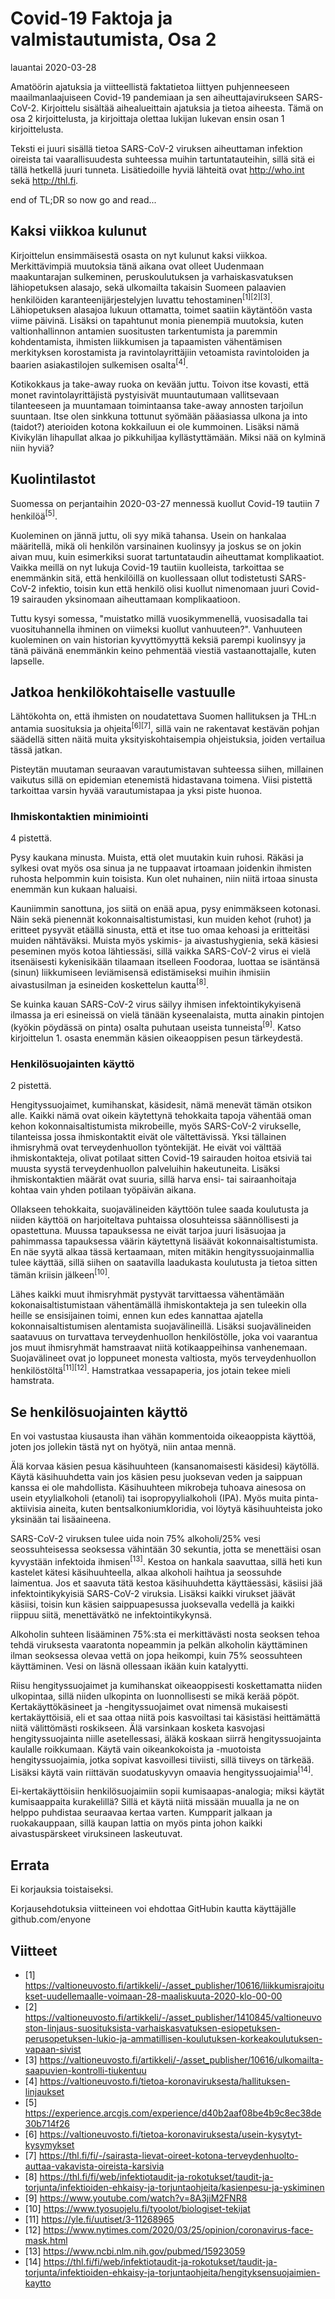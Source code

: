 # Covid-19 Faktoja ja valmistautumista, Osa 2

lauantai 2020-03-28

Amatöörin ajatuksia ja viitteellistä faktatietoa liittyen puhjenneeseen maailmanlaajuiseen Covid-19 pandemiaan ja sen
aiheuttajavirukseen SARS-CoV-2. Kirjoittelu sisältää aihealueittain ajatuksia ja tietoa aiheesta. Tämä on osa 2 kirjoittelusta,
ja kirjoittaja olettaa lukijan lukevan ensin osan 1 kirjoittelusta.

Teksti ei juuri sisällä tietoa SARS-CoV-2 viruksen aiheuttaman infektion oireista tai vaarallisuudesta suhteessa muihin
tartuntatauteihin, sillä sitä ei tällä hetkellä juuri tunneta. Lisätiedoille hyviä lähteitä ovat <http://who.int> sekä <http://thl.fi>.

end of TL;DR so now go and read...

## Kaksi viikkoa kulunut

Kirjoittelun ensimmäisestä osasta on nyt kulunut kaksi viikkoa. Merkittävimpiä muutoksia tänä aikana ovat olleet
Uudenmaan maakuntarajan sulkeminen, peruskoulutuksen ja varhaiskasvatuksen lähiopetuksen alasajo, sekä ulkomailta takaisin Suomeen
palaavien henkilöiden karanteenijärjestelyjen luvattu tehostaminen<sup>[1][2][3]</sup>. Lähiopetuksen alasajoa lukuun ottamatta, toimet
saatiin käytäntöön vasta viime päivinä. Lisäksi on tapahtunut monia pienempiä muutoksia, kuten valtionhallinnon antamien suositusten
tarkentumista ja paremmin kohdentamista, ihmisten liikkumisen ja tapaamisten vähentämisen merkityksen korostamista ja ravintolayrittäjiin
vetoamista ravintoloiden ja baarien asiakastilojen sulkemisen osalta<sup>[4]</sup>.

Kotikokkaus ja take-away ruoka on kevään juttu. Toivon itse kovasti, että monet ravintolayrittäjistä pystyisivät muuntautumaan vallitsevaan
tilanteeseen ja muuntamaan toimintaansa take-away annosten tarjoilun suuntaan. Itse olen sinkkuna tottunut syömään pääasiassa ulkona ja
into (taidot?) aterioiden kotona kokkailuun ei ole kummoinen. Lisäksi nämä Kivikylän lihapullat alkaa jo pikkuhiljaa kyllästyttämään.
Miksi nää on kylminä niin hyviä?

## Kuolintilastot

Suomessa on perjantaihin 2020-03-27 mennessä kuollut Covid-19 tautiin 7 henkilöä<sup>[5]</sup>.

Kuoleminen on jännä juttu, oli syy mikä tahansa. Usein on hankalaa määritellä, mikä oli henkilön varsinainen kuolinsyy ja joskus se on
jokin aivan muu, kuin esimerkiksi suorat tartuntataudin aiheuttamat komplikaatiot. Vaikka meillä on nyt lukuja Covid-19 tautiin kuolleista,
tarkoittaa se enemmänkin sitä, että henkilöillä on kuollessaan ollut todistetusti SARS-CoV-2 infektio, toisin kun että henkilö olisi kuollut
nimenomaan juuri Covid-19 sairauden yksinomaan aiheuttamaan komplikaatioon.

Tuttu kysyi somessa, "muistatko millä vuosikymmenellä, vuosisadalla tai vuosituhannella ihminen on viimeksi kuollut vanhuuteen?".
Vanhuuteen kuoleminen on vain historian kyvyttömyyttä keksiä parempi kuolinsyy ja tänä päivänä enemmänkin keino pehmentää viestiä vastaanottajalle,
kuten lapselle.

## Jatkoa henkilökohtaiselle vastuulle

Lähtökohta on, että ihmisten on noudatettava Suomen hallituksen ja THL:n antamia suosituksia ja ohjeita<sup>[6][7]</sup>, sillä vain ne rakentavat
kestävän pohjan säädellä sitten näitä muita yksityiskohtaisempia ohjeistuksia, joiden vertailua tässä jatkan.

Pisteytän muutaman seuraavan varautumistavan suhteessa siihen, millainen vaikutus sillä on epidemian etenemistä hidastavana toimena.
Viisi pistettä tarkoittaa varsin hyvää varautumistapaa ja yksi piste huonoa.

### Ihmiskontaktien minimiointi

4 pistettä.

Pysy kaukana minusta. Muista, että olet muutakin kuin ruhosi. Räkäsi ja sylkesi ovat myös osa sinua ja ne tuppaavat irtoamaan joidenkin ihmisten
ruhosta helpommin kuin toisista. Kun olet nuhainen, niin niitä irtoaa sinusta enemmän kun kukaan haluaisi.

Kauniimmin sanottuna, jos siitä on enää apua, pysy enimmäkseen kotonasi. Näin sekä pienennät kokonnaisaltistumistasi, kun muiden kehot (ruhot) ja
eritteet pysyvät etäällä sinusta, että et itse tuo omaa kehoasi ja eritteitäsi muiden nähtäväksi. Muista myös yskimis- ja aivastushygienia, sekä
käsiesi peseminen myös kotoa lähtiessäsi, sillä vaikka SARS-CoV-2 virus ei vielä itsenäisesti kykenisikään tilaamaan itselleen Foodoraa, luottaa se
isäntänsä (sinun) liikkumiseen leviämisensä edistämiseksi muihin ihmisiin aivastusilman ja esineiden koskettelun kautta<sup>[8]</sup>.

Se kuinka kauan SARS-CoV-2 virus säilyy ihmisen infektointikykyisenä ilmassa ja eri esineissä on vielä tänään kyseenalaista, mutta ainakin
pintojen (kyökin pöydässä on pinta) osalta puhutaan useista tunneista<sup>[9]</sup>. Katso kirjoittelun 1. osasta enemmän käsien oikeaoppisen pesun
tärkeydestä.

### Henkilösuojainten käyttö

2 pistettä.

Hengityssuojaimet, kumihanskat, käsidesit, nämä menevät tämän otsikon alle. Kaikki nämä ovat oikein käytettynä tehokkaita tapoja vähentää
oman kehon kokonnaisaltistumista mikrobeille, myös SARS-CoV-2 virukselle, tilanteissa jossa ihmiskontaktit eivät ole vältettävissä. Yksi
tällainen ihmisryhmä ovat terveydenhuollon työntekijät. He eivät voi välttää ihmiskontakteja, olivat potilaat sitten Covid-19 sairauden
hoitoa etsiviä tai muusta syystä terveydenhuollon palveluihin hakeutuneita. Lisäksi ihmiskontaktien määrät ovat suuria, sillä harva ensi- tai
sairaanhoitaja kohtaa vain yhden potilaan työpäivän aikana.

Ollakseen tehokkaita, suojavälineiden käyttöön tulee saada koulutusta ja niiden käyttöä on harjoiteltava puhtaissa olosuhteissa säännöllisesti
ja opastettuna. Muussa tapauksessa ne eivät tarjoa juuri lisäsuojaa ja pahimmassa tapauksessa väärin käytettynä lisäävät kokonnaisaltistumista.
En näe syytä alkaa tässä kertaamaan, miten mitäkin hengityssuojainmallia tulee käyttää, sillä siihen on saatavilla laadukasta koulutusta
ja tietoa sitten tämän kriisin jälkeen<sup>[10]</sup>.

Lähes kaikki muut ihmisryhmät pystyvät tarvittaessa vähentämään kokonaisaltistumistaan vähentämällä ihmiskontakteja ja sen tuleekin olla heille
se ensisijainen toimi, ennen kun edes kannattaa ajatella kokonnaisaltistumisen alentamista suojavälineillä. Lisäksi suojavälineiden saatavuus
on turvattava terveydenhuollon henkilöstölle, joka voi vaarantua jos muut ihmisryhmät hamstraavat niitä kotikaappeihinsa vanhenemaan.
Suojavälineet ovat jo loppuneet monesta valtiosta, myös terveydenhuollon henkilöstöltä<sup>[11][12]</sup>. Hamstratkaa vessapaperia, jos jotain
tekee mieli hamstrata.

## Se henkilösuojainten käyttö

En voi vastustaa kiusausta ihan vähän kommentoida oikeaoppista käyttöä, joten jos jollekin tästä nyt on hyötyä, niin antaa mennä.

Älä korvaa käsien pesua käsihuuhteen (kansanomaisesti käsidesi) käytöllä. Käytä käsihuuhdetta vain jos käsien pesu juoksevan veden ja saippuan
kanssa ei ole mahdollista. Käsihuuhteen mikrobeja tuhoava ainesosa on usein etyylialkoholi (etanoli) tai isopropyylialkoholi (IPA). Myös muita
pinta-aktiivisia aineita, kuten bentsalkoniumkloridia, voi löytyä käsihuuhteista joko yksinään tai lisäaineena.

SARS-CoV-2 viruksen tulee uida noin 75% alkoholi/25% vesi seossuhteisessa seoksessa vähintään 30 sekuntia, jotta se
menettäisi osan kyvystään infektoida ihmisen<sup>[13]</sup>. Kestoa on hankala saavuttaa, sillä heti kun kastelet kätesi käsihuuhteella, alkaa
alkoholi haihtua ja seossuhde laimentua. Jos et saavuta tätä kestoa käsihuuhdetta käyttäessäsi, käsiisi jää infektointikykyisiä SARS-CoV-2 viruksia.
Lisäksi kaikki virukset jäävät käsiisi, toisin kun käsien saippuapesussa juoksevalla vedellä ja kaikki riippuu siitä, menettävätkö ne infektointikykynsä.

Alkoholin suhteen lisääminen 75%:sta ei merkittävästi nosta seoksen tehoa tehdä viruksesta vaaratonta nopeammin ja pelkän alkoholin käyttäminen
ilman seoksessa olevaa vettä on jopa heikompi, kuin 75% seossuhteen käyttäminen. Vesi on läsnä ollessaan ikään kuin katalyytti.

Riisu hengityssuojaimet ja kumihanskat oikeaoppisesti koskettamatta niiden ulkopintaa, sillä niiden ulkopinta on luonnollisesti se mikä kerää pöpöt.
Kertakäyttökäsineet ja -hengityssuojaimet ovat nimensä mukaisesti kertakäyttöisiä, eli et saa ottaa niitä pois kasvoiltasi tai käsistäsi
heittämättä niitä välittömästi roskikseen. Älä varsinkaan kosketa kasvojasi hengityssuojainta niille asetellessasi, äläkä koskaan siirrä
hengityssuojainta kaulalle roikkumaan. Käytä vain oikeankokoista ja -muotoista hengityssuojaimia, jotka sopivat kasvoillesi tiiviisti, sillä tiiveys
on tärkeää. Lisäksi käytä vain riittävän suodatuskyvyn omaavia hengityssuojaimia<sup>[14]</sup>.

Ei-kertakäyttöisiin henkilösuojaimiin sopii kumisaapas-analogia; miksi käytät kumisaappaita kurakelillä? Sillä et käytä niitä missään muualla ja ne
on helppo puhdistaa seuraavaa kertaa varten. Kumpparit jalkaan ja ruokakauppaan, sillä kaupan lattia on myös pinta johon kaikki aivastuspärskeet
viruksineen laskeutuvat.

## Errata

Ei korjauksia toistaiseksi.

Korjausehdotuksia viitteineen voi ehdottaa GitHubin kautta käyttäjälle github.com/enyone

## Viitteet

* [1] <https://valtioneuvosto.fi/artikkeli/-/asset_publisher/10616/liikkumisrajoitukset-uudellemaalle-voimaan-28-maaliskuuta-2020-klo-00-00>
* [2] <https://valtioneuvosto.fi/artikkeli/-/asset_publisher/1410845/valtioneuvoston-linjaus-suosituksista-varhaiskasvatuksen-esiopetuksen-perusopetuksen-lukio-ja-ammatillisen-koulutuksen-korkeakoulutuksen-vapaan-sivist>
* [3] <https://valtioneuvosto.fi/artikkeli/-/asset_publisher/10616/ulkomailta-saapuvien-kontrolli-tiukentuu>
* [4] <https://valtioneuvosto.fi/tietoa-koronaviruksesta/hallituksen-linjaukset>
* [5] <https://experience.arcgis.com/experience/d40b2aaf08be4b9c8ec38de30b714f26>
* [6] <https://valtioneuvosto.fi/tietoa-koronaviruksesta/usein-kysytyt-kysymykset>
* [7] <https://thl.fi/fi/-/sairasta-lievat-oireet-kotona-terveydenhuolto-auttaa-vakavista-oireista-karsivia>
* [8] <https://thl.fi/fi/web/infektiotaudit-ja-rokotukset/taudit-ja-torjunta/infektioiden-ehkaisy-ja-torjuntaohjeita/kasienpesu-ja-yskiminen>
* [9] <https://www.youtube.com/watch?v=8A3jiM2FNR8>
* [10] <https://www.tyosuojelu.fi/tyoolot/biologiset-tekijat>
* [11] <https://yle.fi/uutiset/3-11268965>
* [12] <https://www.nytimes.com/2020/03/25/opinion/coronavirus-face-mask.html>
* [13] <https://www.ncbi.nlm.nih.gov/pubmed/15923059>
* [14] <https://thl.fi/fi/web/infektiotaudit-ja-rokotukset/taudit-ja-torjunta/infektioiden-ehkaisy-ja-torjuntaohjeita/hengityksensuojaimien-kaytto>
